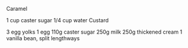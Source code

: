 Caramel

1 cup caster sugar
1/4 cup water
Custard

3 egg yolks
1 egg
110g caster sugar
250g milk
250g thickened cream
1 vanilla bean, split lengthways